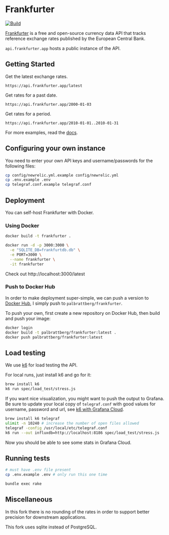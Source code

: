 # Frankfurter

[![Build](https://github.com/hakanensari/frankfurter/workflows/build/badge.svg)](https://github.com/hakanensari/frankfurter/actions)

[Frankfurter](https://www.frankfurter.app) is a free and open-source currency data API that tracks reference exchange rates published by the European Central Bank.

`api.frankfurter.app` hosts a public instance of the API.

## Getting Started

Get the latest exchange rates.

```
https://api.frankfurter.app/latest
```

Get rates for a past date.

```
https://api.frankfurter.app/2000-01-03
```

Get rates for a period.

```http
https://api.frankfurter.app/2010-01-01..2010-01-31
```

For more examples, read the [docs](https://www.frankfurter.app/docs).

## Configuring your own instance

You need to enter your own API keys and username/passwords for the following files:
```bash
cp config/newrelic.yml.example config/newrelic.yml
cp .env.example .env
cp telegraf.conf.example telegraf.conf
```

## Deployment

You can self-host Frankfurter with Docker.

### Using Docker

```bash
docker build -t frankfurter .

docker run -d -p 3000:3000 \
  -e "SQLITE_DB=frankfurtdb.db" \
  -e PORT=3000 \
  --name frankfurter \
  -it frankfurter
```

Check out http://localhost:3000/latest

### Push to Docker Hub

In order to make deployment super-simple, we can push a version to [Docker Hub](https://hub.docker.com/repository/docker/palbrattberg/frankfurter), I simply push to `palbrattberg/frankfurter`.

To push your own, first create a new repository on Docker Hub, then build and push your image:

```bash
docker login
docker build -t palbrattberg/frankfurter:latest .
docker push palbrattberg/frankfurter:latest
```

## Load testing
We use [k6](https://k6.io) for load testing the API. 

For local runs, just install k6 and go for it:
```bash
brew install k6
k6 run spec/load_test/stress.js
```

If you want nice visualization, you might want to push the output to Grafana. Be sure to update your local copy of `telegraf.conf` with good values for username, password and url, see [k6 with Grafana Cloud](https://k6.io/docs/results-visualization/grafana-cloud/).

```bash
brew install k6 telegraf 
ulimit -n 10240 # increase the number of open files allowed
telegraf -config /usr/local/etc/telegraf.conf
k6 run --out influxdb=http://localhost:8186 spec/load_test/stress.js
```

Now you should be able to see some stats in Grafana Cloud.

## Running tests

```bash 
# must have .env file present
cp .env.example .env # only run this one time

bundle exec rake
```

## Miscellaneous

In this fork there is no rounding of the rates in order to support better precision for downstream applications.

This fork uses sqlite instead of PostgreSQL.
